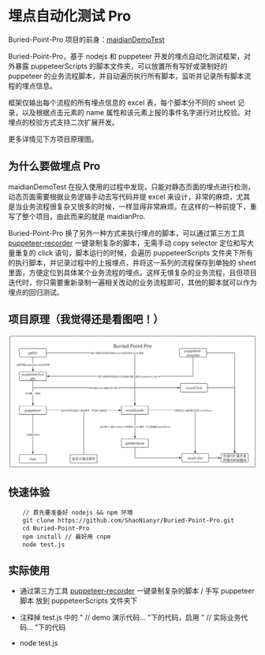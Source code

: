 # 埋点自动化测试 Pro

Buried-Point-Pro 项目的前身：[maidianDemoTest](https://github.com/ShaoNianyr/maidianDemoTest)

Buried-Point-Pro，基于 nodejs 和 puppeteer 开发的埋点自动化测试框架，对外暴露 puppeteerScripts 的脚本文件夹，可以放置所有写好或录制好的 puppeteer 的业务流程脚本，并自动遍历执行所有脚本，监听并记录所有脚本流程的埋点信息。

框架仅输出每个流程的所有埋点信息的 excel 表，每个脚本分不同的 sheet 记录，以及根据点击元素的 name 属性和该元素上报的事件名字进行对比校验。对埋点的校验方式支持二次扩展开发。

更多详情见下方项目原理图。

## 为什么要做埋点 Pro

maidianDemoTest 在投入使用的过程中发现，只能对静态页面的埋点进行检测，动态页面需要根据业务逻辑手动去写代码并提 excel 来设计，非常的麻烦，尤其是当业务流程很复杂又很多的时候，一样显得非常麻烦。在这样的一种前提下，重写了整个项目，由此而来的就是 maidianPro. 

Buried-Point-Pro 换了另外一种方式来执行埋点的脚本，可以通过第三方工具 [puppeteer-recorder](https://github.com/checkly/puppeteer-recorder) 一键录制复杂的脚本，无需手动 copy selector 定位和写大量重复的 click 语句，脚本运行的时候，会遍历 puppeteerScripts 文件夹下所有的执行脚本，并记录过程中的上报埋点，并将这一系列的流程保存到单独的 sheet 里面，方便定位到具体某个业务流程的埋点。这样无惧复杂的业务流程，且但项目迭代时，你只需要重新录制一遍相关改动的业务流程即可，其他的脚本就可以作为埋点的回归测试。

## 项目原理（我觉得还是看图吧！）

<img src="https://github.com/ShaoNianyr/Buried-Point-Pro/blob/master/picture/BuriedPointPro.png">


## 快速体验

```
    // 首先要准备好 nodejs && npm 环境
    git clone https://github.com/ShaoNianyr/Buried-Point-Pro.git
    cd Buried-Point-Pro
    npm install // 最好用 cnpm 
    node test.js 
```

## 实际使用

-   通过第三方工具 [puppeteer-recorder](https://github.com/checkly/puppeteer-recorder) 一键录制复杂的脚本 / 手写 puppeteer 脚本 放到 puppeteerScripts 文件夹下

-   注释掉 test.js 中的 " // demo 演示代码... "下的代码，启用 " // 实际业务代码... "下的代码

-   node test.js